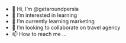 - 👋 Hi, I’m @getaroundpersia
- 👀 I’m interested in learning
- 🌱 I’m currently learning marketing
- 💞️ I’m looking to collaborate on travel agency
- 📫 How to reach me ...

<!---
getaroundpersia/getaroundpersia is a ✨ special ✨ repository because its `README.md` (this file) appears on your GitHub profile.
You can click the Preview link to take a look at your changes.
--->

